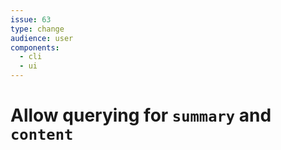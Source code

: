 ```yaml
---
issue: 63
type: change
audience: user
components:
  - cli
  - ui
---
```

# Allow querying for `summary` and `content`
